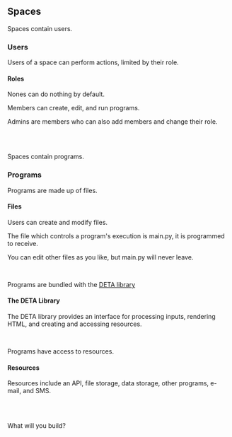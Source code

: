 ## Spaces

Spaces contain users.

### Users

Users of a space can perform actions, limited by their role.

#### Roles

Nones can do nothing by default.

Members can create, edit, and run programs.

Admins are members who can also add members and change their role.  

<br>
<br>

Spaces contain programs.

### Programs

Programs are made up of files.

#### Files

Users can create and modify files.

The file which controls a program's execution is main.py, it is programmed to receive.

You can edit other files as you like, but main.py will never leave.

<br>

Programs are bundled with the [DETA library](DETA_lib.md)

#### The DETA Library

The DETA library provides an interface for processing inputs, rendering HTML, and creating and accessing resources.

<br>

Programs have access to resources.

#### Resources

Resources include an API, file storage, data storage, other programs, e-mail, and SMS.

<br>
<br>

What will you build?